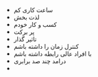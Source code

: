 
- ساعت کاری کم
- لذت بخش
- کسب و کار خودم
- پر برکت
- تاثیر گذار
- کنترل زمان را داشته باشم
- با افراد عالی رابطه داشته باشم
- درامد چند صد برابری
- 